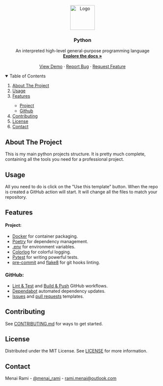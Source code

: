 <br />
<p align="center">
  <a href="https://github.com/rmenai-blueprints/arduino">
    <img src="https://upload.wikimedia.org/wikipedia/commons/thumb/c/c3/Python-logo-notext.svg/2048px-Python-logo-notext.svg.png" alt="Logo" width="80" height="80">
  </a>

<h3 align="center">Python</h3>

  <p align="center">
    An interpreted high-level general-purpose programming language
    <br />
    <a href="https://github.com/rmenai-blueprints/arduino"><strong>Explore the docs »</strong></a>
    <br />
    <br />
    <a href="https://github.com/rmenai-blueprints/arduino">View Demo</a>
    ·
    <a href="https://github.com/rmenai-blueprints/arduino/issues/new?assignees=&labels=&template=bug_report.md&title=">Report Bug</a>
    ·
    <a href="https://github.com/rmenai-blueprints/arduino/issues/new?assignees=&labels=&template=feature_request.md&title=">Request Feature</a>
  </p>

<!-- TABLE OF CONTENTS -->
<details open="open">
  <summary>Table of Contents</summary>
  <ol>
    <li>
      <a href="#about-the-project">About The Project</a>
    </li>
    <li><a href="#usage">Usage</a></li>
    <li><a href="#features">Features</a></li>
    <ul>
        <li><a href="#project">Project</a></li>
        <li><a href="#github">Github</a></li>
      </ul>
    <li><a href="#contributing">Contributing</a></li>
    <li><a href="#license">License</a></li>
    <li><a href="#contact">Contact</a></li>
  </ol>
</details>



<!-- ABOUT THE PROJECT -->

## About The Project

This is my main python projects structure. It is pretty much complete, containing all the tools you need for a professional
project.

<!-- Usage -->

## Usage

All you need to do is click on the "Use this template" button. When the repo is created a GitHub action will start. It
will change all the files to match your repository.

<!-- Features -->

## Features

#### Project:

* [Docker](https://www.docker.com/) for container packaging.
* [Poetry](https://python-poetry.org/) for dependency management.
* [.env](https://pypi.org/project/python-dotenv/) for environment variables.
* [Colorlog](https://pypi.org/project/colorlog/) for colorful logging.
* [Pytest](https://docs.pytest.org/en/6.2.x/) for writing powerful tests.
* [pre-commit](https://pre-commit.com/) and [flake8](https://flake8.pycqa.org/en/latest/) for git hooks linting.

### GitHub:

* [Lint & Test](https://github.com/rmenai-blueprints/arduino/blob/main/.github/workflows/lint-test.yaml)
  and [Build & Push](https://github.com/rmenai-blueprints/arduino/blob/main/.github/workflows/build-push.yaml) GitHub
  workflows.
* [Dependabot](https://dependabot.com/) automated dependency updates.
* [Issues](https://github.com/rmenai-blueprints/arduino/tree/main/.github/ISSUE_TEMPLATE)
  and [pull requests](https://github.com/rmenai-blueprints/arduino/blob/main/.github/pull_request_template.md) templates.

## Contributing

See [CONTRIBUTING.md](https://github.com/rmenai-blueprints/arduino/blob/main/CONTRIBUTING.md) for ways to get started.

<!-- LICENSE -->

## License

Distributed under the MIT License. See [LICENSE](https://github.com/rmenai-blueprints/arduino/blob/main/LICENSE) for more
information.

<!-- CONTACT -->

## Contact

Menai Rami - [@menai_rami](https://twitter.com/menai_rami) - rami.menai@outlook.com
